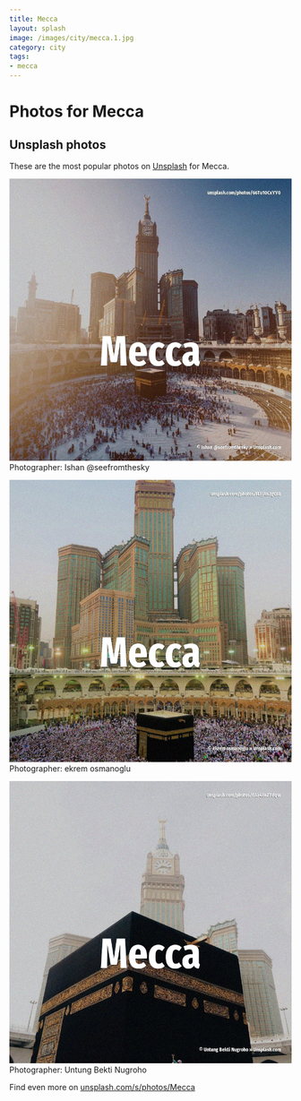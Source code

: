 ```yaml
---
title: Mecca
layout: splash
image: /images/city/mecca.1.jpg
category: city
tags:
- mecca
---
```

# Photos for Mecca
 
## Unsplash photos
These are the most popular photos on [Unsplash](https://unsplash.com) for Mecca.
 
![Mecca](/images/city/mecca.1.jpg)
Photographer:  Ishan @seefromthesky
 
![Mecca](/images/city/mecca.2.jpg)
Photographer:  ekrem osmanoglu
 
![Mecca](/images/city/mecca.3.jpg)
Photographer:  Untung Bekti Nugroho
 
Find even more on [unsplash.com/s/photos/Mecca](https://unsplash.com/s/photos/Mecca)
 
